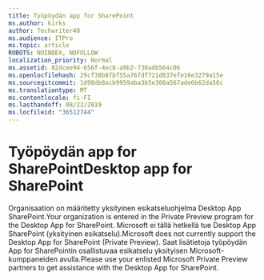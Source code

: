 ```yaml
---
title: Työpöydän app for SharePoint
ms.author: kirks
author: Techwriter40
ms.audience: ITPro
ms.topic: article
ROBOTS: NOINDEX, NOFOLLOW
localization_priority: Normal
ms.assetid: 82dcee94-656f-4ec8-a9b2-730adb564c06
ms.openlocfilehash: 29cf38b8fbf55a76fdf721d837efe16e3279a15e
ms.sourcegitcommit: 1d98db8acb9959aba3b5e308a567ade6b62da56c
ms.translationtype: MT
ms.contentlocale: fi-FI
ms.lasthandoff: 08/22/2019
ms.locfileid: "36512744"
---
```

# <a name="desktop-app-for-sharepoint"></a><span data-ttu-id="f811e-102">Työpöydän app for SharePoint</span><span class="sxs-lookup"><span data-stu-id="f811e-102">Desktop app for SharePoint</span></span>

<span data-ttu-id="f811e-103">Organisaation on määritetty yksityinen esikatseluohjelma Desktop App SharePoint.</span><span class="sxs-lookup"><span data-stu-id="f811e-103">Your organization is entered in the Private Preview program for the Desktop App for SharePoint.</span></span> <span data-ttu-id="f811e-104">Microsoft ei tällä hetkellä tue Desktop App SharePoint (yksityinen esikatselu).</span><span class="sxs-lookup"><span data-stu-id="f811e-104">Microsoft does not currently support the Desktop App for SharePoint (Private Preview).</span></span> <span data-ttu-id="f811e-105">Saat lisätietoja työpöydän App for SharePointin osallistuvaa esikatselu yksityisen Microsoft-kumppaneiden avulla.</span><span class="sxs-lookup"><span data-stu-id="f811e-105">Please use your enlisted Microsoft Private Preview partners to get assistance with the Desktop App for SharePoint.</span></span>
